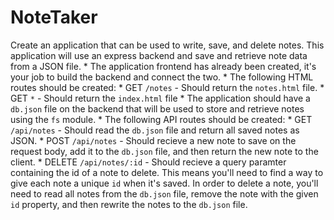 # NoteTaker
Create an application that can be used to write, save, and delete notes. This application will use an express backend and save and retrieve note data from a JSON file.  * The application frontend has already been created, it's your job to build the backend and connect the two.  * The following HTML routes should be created:    * GET `/notes` - Should return the `notes.html` file.    * GET `*` - Should return the `index.html` file  * The application should have a `db.json` file on the backend that will be used to store and retrieve notes using the `fs` module.  * The following API routes should be created:    * GET `/api/notes` - Should read the `db.json` file and return all saved notes as JSON.    * POST `/api/notes` - Should recieve a new note to save on the request body, add it to the `db.json` file, and then return the new note to the client.    * DELETE `/api/notes/:id` - Should recieve a query paramter containing the id of a note to delete. This means you'll need to find a way to give each note a unique `id` when it's saved. In order to delete a note, you'll need to read all notes from the `db.json` file, remove the note with the given `id` property, and then rewrite the notes to the `db.json` file.

